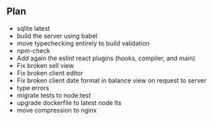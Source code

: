 ## Plan

- sqlite latest
- build the server using babel
- move typechecking entirely to build validation
- npm-check
- Add again the eslint react plugins (hooks, compiler, and main)
- Fix broken sell view
- Fix broken client editor
- Fix broken client date format in balance view on request to server
- type errors
- migrate tests to node:test
- upgrade dockerfile to latest node lts
- move compression to nginx
